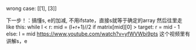 wrong case:
[[1], [3]]

下一步！：搞懂s, e的加减,  不用ifstate，直接s就等于确定的array 然后往里走
like this:
while l < r:
    mid = (l+r+1)//2
    if matrix[mid][0] > target:
        r = mid - 1
    else:
        l = mid
https://www.youtube.com/watch?v=yfWVWbi9pts
这个视频里有讲解s，e